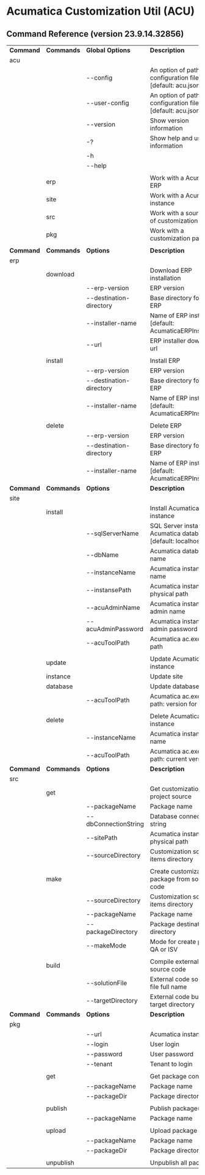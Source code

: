 # Acumatica Customization Util (ACU)

## Command Reference (version 23.9.14.32856)

<table><tbody><tr><td><strong>Command</strong></td><td><strong>Commands</strong></td><td><strong>Global Options</strong></td><td><strong>Description</strong></td></tr><tr><td>acu</td><td> </td><td> </td><td> </td></tr><tr><td> </td><td> </td><td>--config</td><td>An option of path to configuration file [default: acu.json]</td></tr><tr><td> </td><td> </td><td>--user-config</td><td>An option of path to user configuration file [default: acu.json.user]</td></tr><tr><td> </td><td> </td><td>--version</td><td>Show version information</td></tr><tr><td> </td><td> </td><td>-?</td><td>Show help and usage information</td></tr><tr><td> </td><td> </td><td>-h</td><td> </td></tr><tr><td> </td><td> </td><td>--help</td><td> </td></tr><tr><td> </td><td> </td><td> </td><td> </td></tr><tr><td> </td><td>erp</td><td> </td><td>Work with a Acumatica ERP</td></tr><tr><td> </td><td>site</td><td> </td><td>Work with a Acumatica instance</td></tr><tr><td> </td><td>src</td><td> </td><td>Work with a source code of customization</td></tr><tr><td> </td><td>pkg</td><td> </td><td>Work with a customization package</td></tr><tr><td> </td><td> </td><td> </td><td> </td></tr><tr><td><strong>Command</strong></td><td><strong>Commands</strong></td><td><strong>Options</strong></td><td><strong>Description</strong></td></tr><tr><td>erp</td><td> </td><td> </td><td> </td></tr><tr><td> </td><td>download</td><td> </td><td>Download ERP installation</td></tr><tr><td> </td><td> </td><td>--erp-version</td><td>ERP version</td></tr><tr><td> </td><td> </td><td>--destination-directory</td><td>Base directory for install ERP</td></tr><tr><td> </td><td> </td><td>--installer-name</td><td>Name of ERP installer file [default: AcumaticaERPInstall.msi]</td></tr><tr><td> </td><td> </td><td>--url</td><td>ERP installer download url</td></tr><tr><td> </td><td> </td><td> </td><td> </td></tr><tr><td> </td><td>install</td><td> </td><td>Install ERP</td></tr><tr><td> </td><td> </td><td>--erp-version</td><td>ERP version</td></tr><tr><td> </td><td> </td><td>--destination-directory</td><td>Base directory for install ERP</td></tr><tr><td> </td><td> </td><td>--installer-name</td><td>Name of ERP installer file [default: AcumaticaERPInstall.msi]</td></tr><tr><td> </td><td> </td><td> </td><td> </td></tr><tr><td> </td><td>delete</td><td> </td><td>Delete ERP</td></tr><tr><td> </td><td> </td><td>--erp-version</td><td>ERP version</td></tr><tr><td> </td><td> </td><td>--destination-directory</td><td>Base directory for install ERP</td></tr><tr><td> </td><td> </td><td>--installer-name</td><td>Name of ERP installer file [default: AcumaticaERPInstall.msi]</td></tr><tr><td><strong>Command</strong></td><td><strong>Commands</strong></td><td><strong>Options</strong></td><td><strong>Description</strong></td></tr><tr><td>site</td><td> </td><td> </td><td> </td></tr><tr><td> </td><td>install</td><td> </td><td>Install Acumatica instance</td></tr><tr><td> </td><td> </td><td>--sqlServerName</td><td>SQL Server instance for Acumatica database [default: localhost]</td></tr><tr><td> </td><td> </td><td>--dbName</td><td>Acumatica database name</td></tr><tr><td> </td><td> </td><td>--instanceName</td><td>Acumatica instance name</td></tr><tr><td> </td><td> </td><td>--instansePath</td><td>Acumatica instanse physical path</td></tr><tr><td> </td><td> </td><td>--acuAdminName </td><td>Acumatica instance admin name</td></tr><tr><td> </td><td> </td><td>--acuAdminPassword </td><td>Acumatica instance admin password</td></tr><tr><td> </td><td> </td><td>--acuToolPath</td><td>Acumatica ac.exe tool path</td></tr><tr><td> </td><td> </td><td> </td><td> </td></tr><tr><td> </td><td>update</td><td> </td><td>Update Acumatica instance</td></tr><tr><td> </td><td>instance</td><td> </td><td>Update site</td></tr><tr><td> </td><td>database</td><td> </td><td>Update database</td></tr><tr><td> </td><td> </td><td>--acuToolPath</td><td>Acumatica ac.exe tool path: version for update</td></tr><tr><td> </td><td> </td><td> </td><td> </td></tr><tr><td> </td><td>delete</td><td> </td><td>Delete Acumatica instance</td></tr><tr><td> </td><td> </td><td>--instanceName</td><td>Acumatica instance name</td></tr><tr><td> </td><td> </td><td>--acuToolPath</td><td>Acumatica ac.exe tool path: current version</td></tr><tr><td><strong>Command</strong></td><td><strong>Commands</strong></td><td><strong>Options</strong></td><td><strong>Description</strong></td></tr><tr><td>src</td><td> </td><td> </td><td> </td></tr><tr><td> </td><td>get</td><td> </td><td>Get customization project source</td></tr><tr><td> </td><td> </td><td>--packageName</td><td>Package name</td></tr><tr><td> </td><td> </td><td>--dbConnectionString </td><td>Database connection string</td></tr><tr><td> </td><td> </td><td>--sitePath </td><td>Acumatica instance physical path</td></tr><tr><td> </td><td> </td><td>--sourceDirectory </td><td>Customization source items directory</td></tr><tr><td> </td><td> </td><td> </td><td> </td></tr><tr><td> </td><td>make</td><td> </td><td>Create customization package from source code</td></tr><tr><td> </td><td> </td><td>--sourceDirectory</td><td>Customization source items directory</td></tr><tr><td> </td><td> </td><td>--packageName</td><td>Package name</td></tr><tr><td> </td><td> </td><td>--packageDirectory</td><td>Package destination directory</td></tr><tr><td> </td><td> </td><td>--makeMode</td><td>Mode for create package QA or ISV</td></tr><tr><td> </td><td> </td><td> </td><td> </td></tr><tr><td> </td><td>build</td><td> </td><td>Compile external library source code</td></tr><tr><td> </td><td> </td><td>--solutionFile </td><td>External code solution file full name</td></tr><tr><td> </td><td> </td><td>--targetDirectory </td><td>External code build target directory</td></tr><tr><td><strong>Command </strong></td><td><strong>Commands</strong></td><td><strong>Options</strong></td><td><strong>Description</strong></td></tr><tr><td>pkg</td><td> </td><td> </td><td> </td></tr><tr><td> </td><td> </td><td>--url </td><td>Acumatica instance url</td></tr><tr><td> </td><td> </td><td>--login</td><td>User login</td></tr><tr><td> </td><td> </td><td>--password</td><td>User password</td></tr><tr><td> </td><td> </td><td>--tenant</td><td>Tenant to login</td></tr><tr><td> </td><td> </td><td> </td><td> </td></tr><tr><td> </td><td>get</td><td> </td><td>Get package content.</td></tr><tr><td> </td><td> </td><td>--packageName</td><td>Package name</td></tr><tr><td> </td><td> </td><td>--packageDir</td><td>Package directory</td></tr><tr><td> </td><td> </td><td> </td><td> </td></tr><tr><td> </td><td>publish</td><td> </td><td>Publish package(s)</td></tr><tr><td> </td><td> </td><td>--packageName</td><td>Package name</td></tr><tr><td> </td><td> </td><td> </td><td> </td></tr><tr><td> </td><td>upload</td><td> </td><td>Upload package</td></tr><tr><td> </td><td> </td><td>--packageName</td><td>Package name</td></tr><tr><td> </td><td> </td><td>--packageDir</td><td>Package directory</td></tr><tr><td> </td><td> </td><td> </td><td> </td></tr><tr><td> </td><td>unpublish</td><td> </td><td>Unpublish all packages</td></tr></tbody></table>
